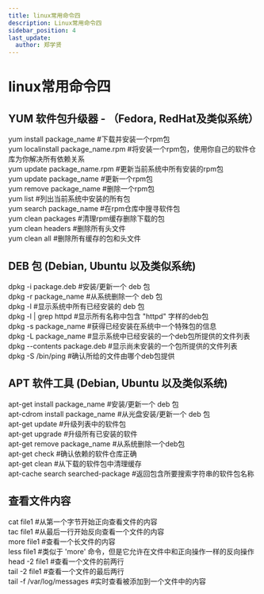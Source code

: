 ```yaml
---
title: linux常用命令四
description: Linux常用命令四
sidebar_position: 4
last_update:
  author: 郑学贤
---
```


# linux常用命令四

## YUM 软件包升级器 - （Fedora, RedHat及类似系统）

yum install package_name             #下载并安装一个rpm包  
yum localinstall package_name.rpm    #将安装一个rpm包，使用你自己的软件仓库为你解决所有依赖关系  
yum update package_name.rpm    #更新当前系统中所有安装的rpm包  
yum update package_name        #更新一个rpm包  
yum remove package_name        #删除一个rpm包  
yum list                   #列出当前系统中安装的所有包  
yum search package_name     #在rpm仓库中搜寻软件包  
yum clean packages          #清理rpm缓存删除下载的包  
yum clean headers           #删除所有头文件  
yum clean all                #删除所有缓存的包和头文件

## DEB 包 (Debian, Ubuntu 以及类似系统)

dpkg -i package.deb     #安装/更新一个 deb 包  
dpkg -r package_name    #从系统删除一个 deb 包  
dpkg -l                 #显示系统中所有已经安装的 deb 包  
dpkg -l | grep httpd    #显示所有名称中包含 "httpd" 字样的deb包  
dpkg -s package_name    #获得已经安装在系统中一个特殊包的信息  
dpkg -L package_name    #显示系统中已经安装的一个deb包所提供的文件列表  
dpkg --contents package.deb    #显示尚未安装的一个包所提供的文件列表  
dpkg -S /bin/ping              #确认所给的文件由哪个deb包提供

## APT 软件工具 (Debian, Ubuntu 以及类似系统)

apt-get install package_name      #安装/更新一个 deb 包  
apt-cdrom install package_name    #从光盘安装/更新一个 deb 包  
apt-get update      #升级列表中的软件包  
apt-get upgrade     #升级所有已安装的软件  
apt-get remove package_name     #从系统删除一个deb包  
apt-get check     #确认依赖的软件仓库正确  
apt-get clean     #从下载的软件包中清理缓存  
apt-cache search searched-package    #返回包含所要搜索字符串的软件包名称

## 查看文件内容

cat file1      #从第一个字节开始正向查看文件的内容  
tac file1      #从最后一行开始反向查看一个文件的内容  
more file1     #查看一个长文件的内容  
less file1     #类似于 'more' 命令，但是它允许在文件中和正向操作一样的反向操作  
head -2 file1    #查看一个文件的前两行  
tail -2 file1    #查看一个文件的最后两行  
tail -f /var/log/messages     #实时查看被添加到一个文件中的内容  


